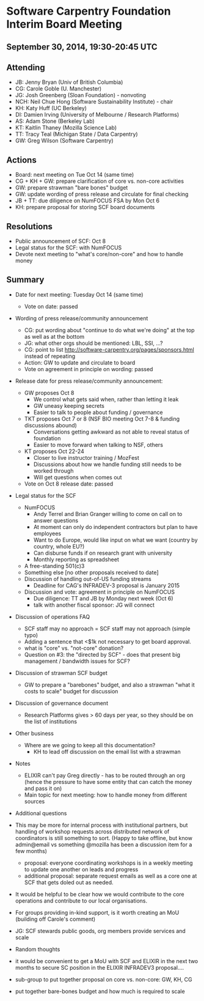 Software Carpentry Foundation Interim Board Meeting
===================================================

September 30, 2014, 19:30-20:45 UTC
-----------------------------------

Attending
---------

* JB: Jenny Bryan (Univ of British Columbia)
* CG: Carole Goble (U. Manchester)
* JG: Josh Greenberg (Sloan Foundation) - nonvoting
* NCH: Neil Chue Hong (Software Sustainability Institute) - chair
* KH: Katy Huff (UC Berkeley)
* DI: Damien Irving (University of Melbourne / Research Platforms)
* AS: Adam Stone (Berkeley Lab)
* KT: Kaitlin Thaney (Mozilla Science Lab)
* TT: Tracy Teal (Michigan State / Data Carpentry)
* GW: Greg Wilson (Software Carpentry)

Actions
-------

* Board: next meeting on Tue Oct 14 (same time)
* CG + KH + GW: prepare clarification of core vs. non-core activities
* GW: prepare strawman "bare bones" budget
* GW: update wording of press release and circulate for final checking
* JB + TT: due diligence on NumFOCUS FSA by Mon Oct 6
* KH: prepare proposal for storing SCF board documents

Resolutions
-----------

* Public announcement of SCF: Oct 8
* Legal status for the SCF: with NumFOCUS
* Devote next meeting to "what's core/non-core" and how to handle money

Summary
-------

* Date for next meeting: Tuesday Oct 14 (same time)
  * Vote on date: passed

* Wording of press release/community announcement
  * CG: put wording about "continue to do what we're doing" at the top as well as at the bottom
  * JG: what other orgs should be mentioned: LBL, SSI, ...?
  * CG: point to list http://software-carpentry.org/pages/sponsors.html instead of repeating
  * Action: GW to update and circulate to board
  * Vote on agreement in principle on wording: passed

* Release date for press release/community announcement:
  * GW proposes Oct 8
    * We control what gets said when, rather than letting it leak
    * GW uneasy keeping secrets
    * Easier to talk to people about funding / governance
  * TKT proposes Oct 7 or 8 (NSF BIO meeting Oct 7-8 & funding discussions abound)
    * Conversations getting awkward as not able to reveal status of foundation
    * Easier to move forward when talking to NSF, others
  * KT proposes Oct 22-24
    * Closer to live instructor training / MozFest
    * Discussions about how we handle funding still needs to be worked through
    * Will get questions when comes out
  * Vote on Oct 8 release date: passed

* Legal status for the SCF
  * NumFOCUS
    * Andy Terrel and Brian Granger willing to come on call on to answer questions
    * At moment can only do independent contractors but plan to have employees
    * Want to do Europe, would like input on what we want (country by country, whole EU?)
    * Can disburse funds if on research grant with university
    * Monthly reporting as spreadsheet
  * A free-standing 501(c)3
  * Something else [no other proposals received to date]
  * Discussion of handling out-of-US funding streams
    * Deadline for CAG's INFRADEV-3 proposal is January 2015
  * Discussion and vote: agreement in principle on NumFOCUS
    * Due diligence: TT and JB by Monday next week (Oct 6)
    * talk with another fiscal sponsor: JG will connect

* Discussion of operations FAQ
  * SCF staff may no approach = SCF staff may not approach (simple typo)
  * Adding a sentence that <$1k not necessary to get board approval.
  * what is "core" vs. "not-core" donation?
  * Question on #3: the "directed by SCF" - does that present big management / bandwidth issues for SCF?

* Discussion of strawman SCF budget
  * GW to prepare a "barebones" budget, and also a strawman "what it costs to scale" budget for discussion

* Discussion of governance document
  * Research Platforms gives > 60 days per year, so they should be on the list of institutions

* Other business
  * Where are we going to keep all this documentation?
    * KH to lead off discussion on the email list with a strawman

* Notes
  * ELIXIR can't pay Greg directly - has to be routed through an org (hence the pressure to have some entity that can catch the money and pass it on)
  * Main topic for next meeting: how to handle money from different sources

* Additional questions
 * This may be more for internal process with institutional partners, but handling of workshop requests across distributed network of coordinators is still something to sort. (Happy to take offline, but know admin@email vs something @mozilla has been a discussion item for a few months)
   * proposal: everyone coordinating workshops is in a weekly meeting to update one another on leads and progress
   * additional proposal: separate request emails as well as a core one at SCF that gets doled out as needed. 
 * It would be helpful to be clear how we would contribute to the core operations and contribute to our local organisations.
 * For groups providing in-kind support, is it worth creating an MoU (building off Carole's comment)
 * JG: SCF stewards public goods, org members provide services and scale

* Random thoughts
 * it would be convenient to get a MoU with SCF and ELIXIR in the next two months to secure SC position in the ELIXIR  INFRADEV3 proposal....
 * sub-group to put together proposal on core vs. non-core: GW, KH, CG
 * put together bare-bones budget and how much is required to scale
